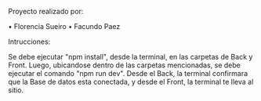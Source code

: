 Proyecto realizado por: 

• Florencia Sueiro
• Facundo Paez

Intrucciones: 

Se debe ejecutar "npm install", desde la terminal, en las carpetas de Back y Front. Luego, ubicandose dentro de las carpetas mencionadas, se debe ejecutar el comando  "npm run dev". Desde el Back, la terminal confirmara que la Base de datos esta conectada, y desde el Front, la terminal te lleva al sitio.

